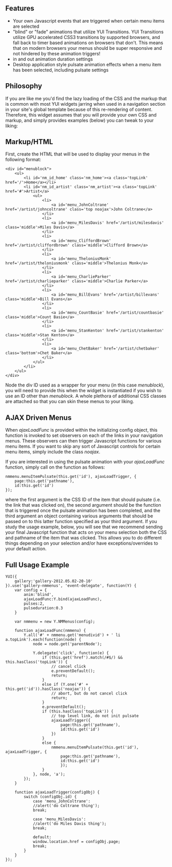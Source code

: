 Features
--------

- Your own Javascript events that are triggered when certain menu items are selected
- "blind" or "fade" animations that utilize YUI Transitions. YUI Transitions utilize GPU accelerated CSS3 transitions by supported browsers, and fall back to timer based animations on browsers that don't. This means that on modern browsers your menus should be super responsive and not hindered by these animation triggers!
- in and out animation duration settings
- Desktop application style pulsate animation effects when a menu item has been selected, including pulsate settings

Philosophy
----------

If you are like me you'd find the lazy loading of the CSS and the markup that is common with most YUI widgets jarring when used in a navigation section in your site's global template because of this re-rendering of content. Therefore, this widget assumes that you will provide your own CSS and markup, and simply provides examples (below) you can tweak to your liking:

Markup/HTML
-----------

First, create the HTML that will be used to display your menus in the following format:

	<div id="menublock">
	    <ul> 
	        <li id='nm_id_home' class='nm_home'><a class='topLink' href='/'>Home</a></li> 
	        <li id='nm_id_artist' class='nm_artist'><a class='topLink' href='#'>Artist</a> 
	            <ul> 
	                <li> 
	                    <a id='menu_JohnColtrane' href='/artist/johncoltrane' class='top noajax'>John Coltrane</a> 
	                </li> 
	                <li> 
	                    <a id='menu_MilesDavis' href='/artist/milesdavis' class='middle'>Miles Davis</a> 
	                </li> 
	                <li> 
	                    <a id='menu_CliffordBrown' href='/artist/cliffordbrown' class='middle'>Clifford Brown</a> 
	                </li> 
	                <li> 
	                    <a id='menu_TheloniusMonk' href='/artist/theloniusmonk' class='middle'>Thelonius Monk</a> 
	                </li>        
	                <li> 
	                    <a id='menu_CharlieParker' href='/artist/charlieparker' class='middle'>Charlie Parker</a> 
	                </li>                                           
	                <li> 
	                    <a id='menu_BillEvans' href='/artist/billevans' class='middle'>Bill Evans</a> 
	                </li>
	                <li> 
	                    <a id='menu_CountBasie' href='/artist/countbasie' class='middle'>Count Basie</a> 
	                </li>
	                <li> 
	                    <a id='menu_StanKenton' href='/artist/stankenton' class='middle'>Stan Kenton</a> 
	                </li>
	                <li> 
	                    <a id='menu_ChetBaker' href='/artist/chetbaker' class='bottom'>Chet Baker</a> 
	                </li>
	            </ul> 
	        </li>
	    </ul>
	</div>


Node the div ID used as a wrapper for your menu (in this case *menublock*), you will need to provide this when the widget is instantiated if you wish to use an ID other than *menublock*. A whole plethora of additional CSS classes are attached so that you can skin these menus to your liking.


AJAX Driven Menus
-----------------

When *ajaxLoadFunc* is provided within the initializing config object, this function is invoked to set observers on each of the links in your navigation menus. These observers can then trigger Javascript functions for various menu items. If you want to skip any sort of Javascript controls for certain menu items, simply include the class *noajax*.

If you are interested in using the pulsate animation with your *ajaxLoadFunc* function, simply call on the function as follows:

	nmmenu.menuItemPulsate(this.get('id'), ajaxLoadTrigger, {
		page:this.get('pathname'),
		id:this.get('id')
	});

where the first argument is the CSS ID of the item that should pulsate (i.e. the link that was clicked on), the second argument should be the function that is triggered once the pulsate animation has been completed, and the third argument an object containing various arguments that should be passed on to this latter function specified as your third argument. If you study the usage example, below, you will see that we recommend sending your final Javascript function that acts on your menu selection both the CSS and pathname of the item that was clicked. This allows you to do different things depending on your selection and/or have exceptions/overrides to your default action.


Full Usage Example
------------------

	YUI({
		gallery:'gallery-2012.05.02-20-10'
	}).use('gallery-nmmenus', 'event-delegate', function(Y) {
		var config = {
			anim:'blind',
			ajaxLoadFunc:Y.bind(ajaxLoadFunc),
			pulses:2,
			pulseduration:0.3
		}
       
		var nmmenu = new Y.NMMenus(config);
       
   		function ajaxLoadFunc(nmmenu) {
			Y.all('#' + nmmenu.get('menudivid') + ' li a.topLink').each(function(node) {
				node = node.get('parentNode');

				Y.delegate('click', function(e) {
					if (this.get('href').match(/#$/) && this.hasClass('topLink')) {
						// cancel click
						e.preventDefault();
						return;
					}
					else if (Y.one('#' + this.get('id')).hasClass('noajax')) { 
						// abort, but do not cancel click
						return; 
					}
					e.preventDefault();
					if (this.hasClass('topLink')) {
						// top level link, do not init pulsate
						ajaxLoadTrigger({
							page:this.get('pathname'),
							id:this.get('id')
						})
					}
					else {
						nmmenu.menuItemPulsate(this.get('id'), ajaxLoadTrigger, {
							page:this.get('pathname'),
							id:this.get('id')
							});	
					}			
				}, node, 'a');		
			});
		}

		function ajaxLoadTrigger(configObj) {
			switch (configObj.id) {
				case 'menu_JohnColtrane':
				//alert('do Coltrane thing');
				break;

				case 'menu_MilesDavis':
				//alert('do Miles Davis thing');
				break;

				default:
				window.location.href = configObj.page;
				break;
			}
		}
	});